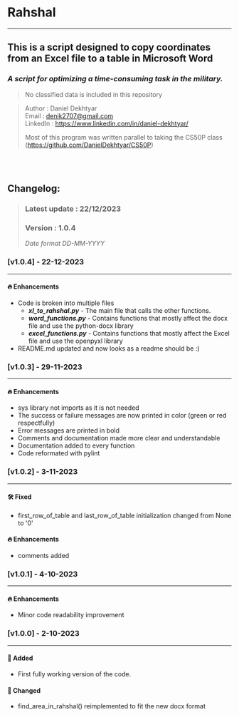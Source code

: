 # Rahshal
---

## This is a script designed to copy coordinates from an Excel file to a table in Microsoft Word

### *A script for optimizing a time-consuming task in the military.*

> No classified data is included in this repository

> Author : Daniel Dekhtyar  
> Email : denik2707@gmail.com  
> LinkedIn : https://www.linkedin.com/in/daniel-dekhtyar/  
> 
> Most of this program was written parallel to taking the CS50P class
> (https://github.com/DanielDekhtyar/CS50P)

<br></br>

## Changelog:
> ### Latest update : 22/12/2023
> ### Version : 1.0.4
> _Date format DD-MM-YYYY_

### **[v1.0.4] - 22-12-2023**
---
#### 🔥 Enhancements
- Code is broken into multiple files
    - ***xl_to_rahshal.py*** - The main file that calls the other functions.
    - ***word_functions.py*** - Contains functions that mostly affect the docx file and use the python-docx library
    - ***excel_functions.py*** - Contains functions that mostly affect the Excel file and use the openpyxl library
- README.md updated and now looks as a readme should be :)


### **[v1.0.3] - 29-11-2023**
---
#### 🔥 Enhancements
- sys library not imports as it is not needed
- The success or failure messages are now printed in color (green or red respectfully)
- Error messages are printed in bold
- Comments and documentation made more clear and understandable
- Documentation added to every function
- Code reformated with pylint

### **[v1.0.2] - 3-11-2023**
---
#### 🛠️ Fixed
- first_row_of_table and last_row_of_table initialization changed from None to '0'
#### 🔥 Enhancements
- comments added

### **[v1.0.1] - 4-10-2023**
---
#### 🔥 Enhancements
- Minor code readability improvement

### **[v1.0.0] - 2-10-2023**
---
#### 🚀 Added
- First fully working version of the code.
#### 🎨 Changed
- find_area_in_rahshal() reimplemented to fit the new docx format
